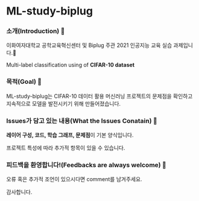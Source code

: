 # ML-study-biplug

### **소개(Introduction)** 🌳

이화여자대학교 공학교육혁신센터 및 Biplug 주관 2021 인공지능 교육 실습 과제입니다.🙂

Multi-label classification using of **CIFAR-10 dataset**


### **목적(Goal)** 🧐

ML-study-biplug는 CIFAR-10 데이터 활용 머신러닝 프로젝트의 문제점을 확인하고 지속적으로 모델을 발전시키기 위해 만들어졌습니다.


### **Issues가 담고 있는 내용(What the Issues Conatain)** 📝

**레이어 구성, 코드, 학습 그래프, 문제점**이 기본 양식입니다.

프로젝트 특성에 따라 추가적 항목이 있을 수 있습니다.


### **피드백을 환영합니다!(Feedbacks are always welcome)** 🌿

오류 혹은 추가적 조언이 있으시다면 comment를 남겨주세요.

감사합니다.
